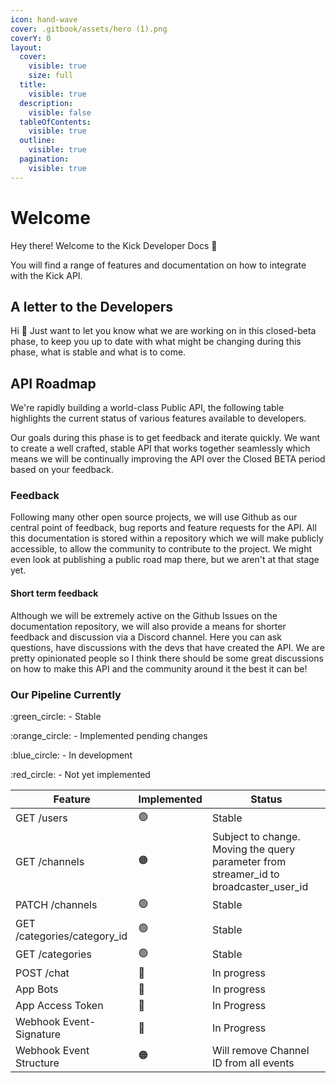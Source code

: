 ```yaml
---
icon: hand-wave
cover: .gitbook/assets/hero (1).png
coverY: 0
layout:
  cover:
    visible: true
    size: full
  title:
    visible: true
  description:
    visible: false
  tableOfContents:
    visible: true
  outline:
    visible: true
  pagination:
    visible: true
---
```


# Welcome

Hey there! Welcome to the Kick Developer Docs 👋

You will find a range of features and documentation on how to integrate with the Kick API.

## A letter to the Developers

Hi :wave: Just want to let you know what we are working on in this closed-beta phase, to keep you up to date with what might be changing during this phase, what is stable and what is to come.

## API Roadmap

We're rapidly building a world-class Public API, the following table highlights the current status of various features available to developers.

Our goals during this phase is to get feedback and iterate quickly. We want to create a well crafted, stable API that works together seamlessly which means we will be continually improving the API over the Closed BETA period based on your feedback.

### Feedback

Following many other open source projects, we will use Github as our central point of feedback, bug reports and feature requests for the API. All this documentation is stored within a repository which we will make publicly accessible, to allow the community to contribute to the project. We might even look at publishing a public road map there, but we aren't at that stage yet.

#### Short term feedback

Although we will be extremely active on the Github Issues on the documentation repository, we will also provide a means for shorter feedback and discussion via a Discord channel. Here you can ask questions, have discussions with the devs that have created the API. We are pretty opinionated people so I think there should be some great discussions on how to make this API and the community around it the best it can be!

### Our Pipeline Currently

:green\_circle: - Stable

:orange\_circle: - Implemented pending changes

:blue\_circle: - In development

:red\_circle: - Not yet implemented

| Feature | Implemented | Status |
|---------|------------|---------|
| GET /users | 🟢 | Stable |
| GET /channels | 🟠 | Subject to change. Moving the query parameter from streamer_id to broadcaster_user_id |
| PATCH /channels | 🟢 | Stable |
| GET /categories/category_id | 🟢 | Stable |
| GET /categories | 🟢 | Stable |
| POST /chat | 🔵 | In progress |
| App Bots | 🔵 | In progress |
| App Access Token | 🔵 | In Progress |
| Webhook Event-Signature | 🔵 | In Progress |
| Webhook Event Structure | 🟠 | Will remove Channel ID from all events |
